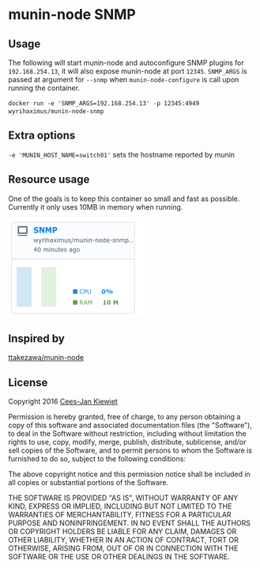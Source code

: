 munin-node SNMP
===============

## Usage ##

The following will start munin-node and autoconfigure SNMP plugins for `192.168.254.13`, it will also expose munin-node at port `12345`. `SNMP_ARGS` is passed at argument for `--snmp` when `munin-node-configure` is call upon running the container.

```
docker run -e 'SNMP_ARGS=192.168.254.13' -p 12345:4949 wyrihaximus/munin-node-snmp 
```

## Extra options ##

`-e 'MUNIN_HOST_NAME=switch01'` sets the hostname reported by munin

## Resource usage ##

One of the goals is to keep this container so small and fast as possible. Currently it only uses 10MB in memory when running.

![Resource Usage](resources.png)

## Inspired by ##

[ttakezawa/munin-node](https://github.com/ttakezawa/docker-munin-node)

## License ##

Copyright 2016 [Cees-Jan Kiewiet](http://wyrihaximus.net/)

Permission is hereby granted, free of charge, to any person
obtaining a copy of this software and associated documentation
files (the "Software"), to deal in the Software without
restriction, including without limitation the rights to use,
copy, modify, merge, publish, distribute, sublicense, and/or sell
copies of the Software, and to permit persons to whom the
Software is furnished to do so, subject to the following
conditions:

The above copyright notice and this permission notice shall be
included in all copies or substantial portions of the Software.

THE SOFTWARE IS PROVIDED "AS IS", WITHOUT WARRANTY OF ANY KIND,
EXPRESS OR IMPLIED, INCLUDING BUT NOT LIMITED TO THE WARRANTIES
OF MERCHANTABILITY, FITNESS FOR A PARTICULAR PURPOSE AND
NONINFRINGEMENT. IN NO EVENT SHALL THE AUTHORS OR COPYRIGHT
HOLDERS BE LIABLE FOR ANY CLAIM, DAMAGES OR OTHER LIABILITY,
WHETHER IN AN ACTION OF CONTRACT, TORT OR OTHERWISE, ARISING
FROM, OUT OF OR IN CONNECTION WITH THE SOFTWARE OR THE USE OR
OTHER DEALINGS IN THE SOFTWARE.
